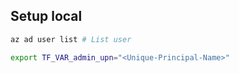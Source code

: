 ## Setup local

```bash
az ad user list # List user

export TF_VAR_admin_upn="<Unique-Principal-Name>"
```
